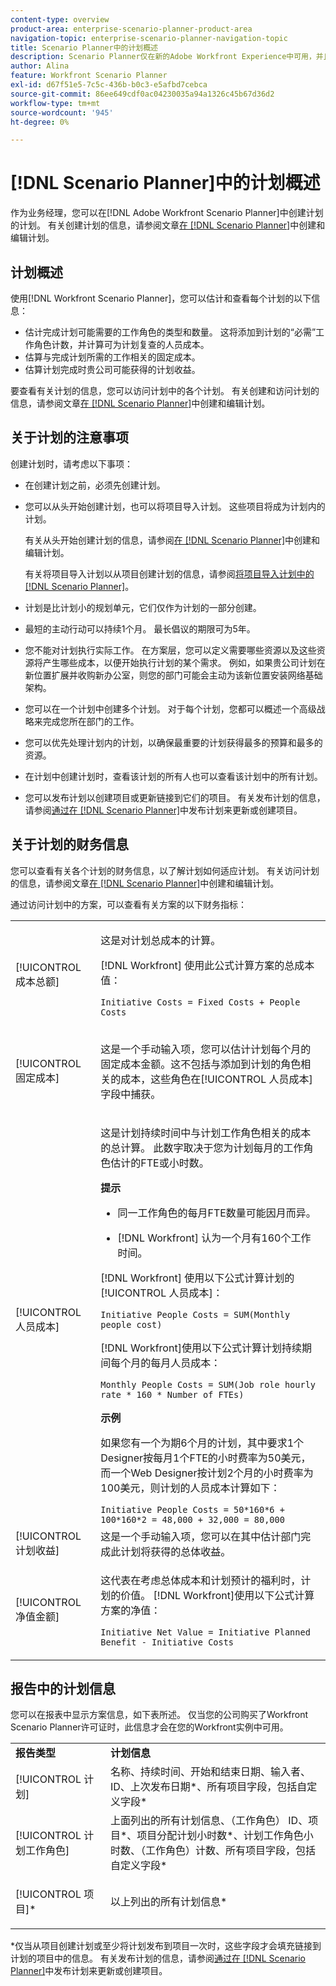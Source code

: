 ```yaml
---
content-type: overview
product-area: enterprise-scenario-planner-product-area
navigation-topic: enterprise-scenario-planner-navigation-topic
title: Scenario Planner中的计划概述
description: Scenario Planner仅在新的Adobe Workfront Experience中可用，并且需要额外的许可证。 有关Workfront Scenario Planner的信息，请参阅Scenario Planner概述。
author: Alina
feature: Workfront Scenario Planner
exl-id: d67f51e5-7c5c-436b-b0c3-e5afbd7cebca
source-git-commit: 86ee649cdf0ac04230035a94a1326c45b67d36d2
workflow-type: tm+mt
source-wordcount: '945'
ht-degree: 0%

---
```


# [!DNL Scenario Planner]中的计划概述

作为业务经理，您可以在[!DNL Adobe Workfront Scenario Planner]中创建计划的计划。 有关创建计划的信息，请参阅文章[在 [!DNL Scenario Planner]](../scenario-planner/create-and-edit-plans.md)中创建和编辑计划。

## 计划概述

使用[!DNL Workfront Scenario Planner]，您可以估计和查看每个计划的以下信息：

* 估计完成计划可能需要的工作角色的类型和数量。 这将添加到计划的“必需”工作角色计数，并计算可为计划复查的人员成本。
* 估算与完成计划所需的工作相关的固定成本。
* 估算计划完成时贵公司可能获得的计划收益。

要查看有关计划的信息，您可以访问计划中的各个计划。 有关创建和访问计划的信息，请参阅文章[在 [!DNL Scenario Planner]](../scenario-planner/create-and-edit-initiatives.md)中创建和编辑计划。

## 关于计划的注意事项

创建计划时，请考虑以下事项：

* 在创建计划之前，必须先创建计划。
* 您可以从头开始创建计划，也可以将项目导入计划。 这些项目将成为计划内的计划。

  有关从头开始创建计划的信息，请参阅[在 [!DNL Scenario Planner]](../scenario-planner/create-and-edit-initiatives.md)中创建和编辑计划。

  有关将项目导入计划以从项目创建计划的信息，请参阅[将项目导入计划中的 [!DNL Scenario Planner]](../scenario-planner/import-projects-to-plans.md)。

* 计划是比计划小的规划单元，它们仅作为计划的一部分创建。
* 最短的主动行动可以持续1个月。 最长倡议的期限可为5年。
* 您不能对计划执行实际工作。 在方案层，您可以定义需要哪些资源以及这些资源将产生哪些成本，以便开始执行计划的某个需求。 例如，如果贵公司计划在新位置扩展并收购新办公室，则您的部门可能会主动为该新位置安装网络基础架构。
* 您可以在一个计划中创建多个计划。 对于每个计划，您都可以概述一个高级战略来完成您所在部门的工作。
* 您可以优先处理计划内的计划，以确保最重要的计划获得最多的预算和最多的资源。
* 在计划中创建计划时，查看该计划的所有人也可以查看该计划中的所有计划。
* 您可以发布计划以创建项目或更新链接到它们的项目。 有关发布计划的信息，请参阅[通过在 [!DNL Scenario Planner]](../scenario-planner/publish-scenarios-update-projects.md)中发布计划来更新或创建项目。

## 关于计划的财务信息

您可以查看有关各个计划的财务信息，以了解计划如何适应计划。 有关访问计划的信息，请参阅文章[在 [!DNL Scenario Planner]](../scenario-planner/create-and-edit-initiatives.md)中创建和编辑计划。

通过访问计划中的方案，可以查看有关方案的以下财务指标：

<!--
<p>(NOTE: several instances drafted in the table below!) </p>
-->

<table style="table-layout:auto"> 
 <col> 
 <col> 
 <tbody> 
  <tr> 
   <td role="rowheader">[!UICONTROL 成本总额]</td> 
   <td> <p style="font-weight: normal;">这是对计划总成本的计算。 </p> <p style="font-weight: normal;">[!DNL Workfront] 使用此公式计算方案的总成本值：</p> <p style="font-weight: normal;"><code>Initiative Costs = Fixed Costs + People Costs</code> </p> </td> 
  </tr> 
  <tr> 
   <td role="rowheader">[!UICONTROL 固定成本]</td> 
   <td> <p><span style="font-weight: normal;">这是一个手动输入项，您可以估计计划每个月的固定成本金额<span>。</span>这不包括与添加到计划的角色相关的成本，这些角色在[!UICONTROL 人员成本]字段中捕获。</span> </p> </td> 
  </tr> 
  <tr> 
   <td role="rowheader">[!UICONTROL 人员成本]</td> 
   <td> <p style="font-weight: normal;">这是计划持续时间中与计划工作角色相关的成本的总计算。 此数字取决于您为计划每月的工作角色估计的FTE或小时数。 </p> 
     <p><b>提示</b>  
     <ul> 
      <li> <p>同一工作角色的每月FTE数量可能因月而异。</p> </li> 
      <li> <p>[!DNL Workfront] 认为一个月有160个工作时间。 </p> </li> 
     </ul> 
     <p>[!DNL Workfront] 使用以下公式计算计划的[!UICONTROL 人员成本]：</p> <p><code>Initiative People Costs = SUM(Monthly people cost)</code> </p> 
    <p> [!DNL Workfront]使用以下公式计算计划持续期间每个月的每月人员成本：</p> 
     <p><code>Monthly People Costs = SUM(Job role hourly rate * 160 * Number of FTEs)</code> </p> 
      <p><b>示例</b></p>
      <p>如果您有一个为期6个月的计划，其中要求1个Designer按每月1个FTE的小时费率为50美元，而一个Web Designer按计划2个月的小时费率为100美元，则计划的人员成本计算如下：</p>
      <code>Initiative People Costs = 50*160*6 + 100*160*2 = 48,000 + 32,000 = 80,000</code>        
  </td> 
  </tr> 
  <tr> 
   <td role="rowheader">[!UICONTROL 计划收益]</td> 
   <td>这是一个手动输入项，您可以在其中估计部门完成此计划将获得的总体收益。 </td> 
  </tr> 
  <tr> 
   <td role="rowheader">[!UICONTROL 净值金额]</td> 
   <td> <p style="font-weight: normal;">这代表在考虑总体成本和计划预计的福利时，计划的价值。 [!DNL Workfront]使用以下公式计算方案的净值：</p> <p style="font-weight: normal;"><code>Initiative Net Value = Initiative Planned Benefit - Initiative Costs</code> </p> </td> 
  </tr> 
 </tbody> 
</table>

<!--drafted content from People Costs:
(NOTE: drafted below)</p> 
       <p>Depending on whether the plan is set up to use FTEs or hours, Workfront uses the following formulas to calculate People Cost:</p> 
       <ul> 
        <li> <p>When using FTEs: </p> <p><code>People Costs = SUM(Job role hourly rate * Number of months in the Duration * 160 * Number of FTEs)</code>, where 160 is the total number of working hours in a month. </p> <p class="example" data-mc-autonum="<b>Example: </b>"><span class="autonumber"><span><b>Example: </b></span></span><span style="font-weight: normal;"> When estimating resources using FTEs,(NOTE: drafted and yellow and fix the rest of the sentence)
      <p>When using hours:</p> 
      <p><code>Monthly People Costs = SUM(Job role hourly rate * Number of hours estimated for an initiative)</code> </p> 
      <p>For information about setting up the plan to use hours or FTE, see <a href="../scenario-planner/create-and-edit-plans.md" class="MCXref xref">Create and edit plans in the Scenario Planner</a>.</p>-->

## 报告中的计划信息

您可以在报表中显示方案信息，如下表所述。 仅当您的公司购买了Workfront Scenario Planner许可证时，此信息才会在您的Workfront实例中可用。

<table style="table-layout:auto"> 
 <col> 
 <col> 
 <tbody> 
  <tr> 
   <td><b>报告类型</b></td> 
   <td><b>计划信息</b></td> 
  </tr> 
  <tr> 
   <td>[!UICONTROL 计划] </td> 
   <td>名称、持续时间、开始和结束日期、输入者、ID、上次发布日期*、所有项目字段，包括自定义字段*</td> 
  </tr> 
  <tr> 
   <td>[!UICONTROL 计划工作角色]</td> 
   <td>上面列出的所有计划信息、（工作角色） ID、项目*、项目分配计划小时数*、计划工作角色小时数、（工作角色）计数、所有项目字段，包括自定义字段*</td> 
  </tr> 
  <tr> 
   <td><p>[!UICONTROL 项目]*</p></td> 
   <td> <p>以上列出的所有计划信息*</p> </td> 
  </tr> 
 </tbody> 
</table>

*仅当从项目创建计划或至少将计划发布到项目一次时，这些字段才会填充链接到计划的项目中的信息。 有关发布计划的信息，请参阅[通过在 [!DNL Scenario Planner]](../scenario-planner/publish-scenarios-update-projects.md)中发布计划来更新或创建项目。
